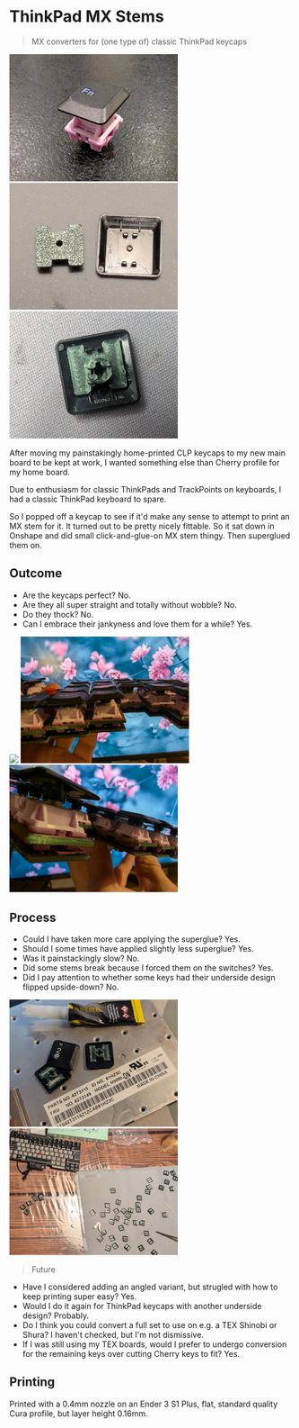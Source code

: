 # ThinkPad MX Stems

> MX converters for (one type of) classic ThinkPad keycaps

<img src="images/single.jpg" width="300"/>   <img src="images/fit.jpg" width="300"/> <img src="images/glued.jpg" width="300"/>

After moving my painstakingly home-printed CLP keycaps to my new main board to be kept at work, 
I wanted something else than Cherry profile for my home board.

Due to enthusiasm for classic ThinkPads and TrackPoints on keyboards, I had a classic ThinkPad keyboard to spare.

So I popped off a keycap to see if it'd make any sense to attempt to print an MX stem for it. It turned out to be pretty nicely fittable. So it sat down in Onshape and did small click-and-glue-on MX stem thingy. Then superglued them on.

## Outcome
- Are the keycaps perfect? No. 
- Are they all super straight and totally without wobble? No.
- Do they thock? No.
- Can I embrace their jankyness and love them for a while? Yes.

<img src="images/on_top.jpg" width="300"/> <img src="images/gritty_night_side_1.jpg" width="300"/> <img src="images/gritty_night_side_2.jpg" width="300"/> 

## Process
- Could I have taken more care applying the superglue? Yes.
- Should I some times have applied slightly less superglue? Yes.
- Was it painstackingly slow? No.
- Did some stems break because I forced them on the switches? Yes.
- Did I pay attention to whether some keys had their underside design flipped upside-down? No.

<img src="images/fru.jpg" width="300"/> <img src="images/work.jpg" width="300"/>

> Future
- Have I considered adding an angled variant, but strugled with how to keep printing super easy? Yes.
- Would I do it again for ThinkPad keycaps with another underside design? Probably.
- Do I think you could convert a full set to use on e.g. a TEX Shinobi or Shura? I haven't checked, but I'm not dismissive.
- If I was still using my TEX boards, would I prefer to undergo conversion for the remaining keys over cutting Cherry keys to fit? Yes.

## Printing
Printed with a 0.4mm nozzle on an Ender 3 S1 Plus, flat, standard quality Cura profile, but layer height 0.16mm.

